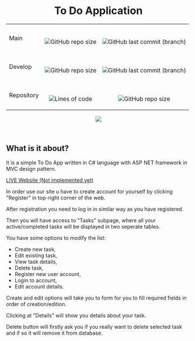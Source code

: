 <div align="center" font-size="large">
  
   # To Do Application
</div>
<table align="center">
  <tr>
    <td>
      Main
    </td>
    <td align="center"><br>

  ![GitHub repo size](https://github.com/Equelister/To-Do-App/actions/workflows/dotnet.yml/badge.svg?branch=main)

  </td>    
    <td align="center"><br>
      
![GitHub last commit (branch)](https://img.shields.io/github/last-commit/equelister/to-do-app/main)    
    </td>
  </tr>  
  <tr>
    <td>
      Develop
    </td>
    <td align="center"><br>

  ![GitHub repo size](https://github.com/Equelister/To-Do-App/actions/workflows/dotnet.yml/badge.svg?branch=develop)

  </td>    
    <td align="center"><br>
      
![GitHub last commit (branch)](https://img.shields.io/github/last-commit/equelister/to-do-app/develop)    
    </td>
  </tr>
    <tr>
    <td>
      Repository
    </td>
    <td align="center"><br>

  ![Lines of code](https://img.shields.io/tokei/lines/github/equelister/to-do-app)

  </td>    
    <td align="center"><br>
      
![GitHub repo size](https://img.shields.io/github/repo-size/equelister/To-Do-App)  
    </td>
  </tr> 
</table>
<p align="center">
	      <img src="https://img.shields.io/github/v/tag/Equelister/To-Do-App?label=version&style=flat-square" />
</p>

<br>



## What is it about?

It is a simple To Do App written in C# language with ASP NET framework in MVC design pattern.

<a class="" href="">LIVE Website (Not implemented yet)</a>

In order use our site u have to create account for yourself by clicking "Register" in top-right corner of the web.

After registration you need to log in in similar way as you have registered.

Then you will have access to "Tasks" subpage, where all your active/completed tasks will be displayed in two seperate tables.

You have some options to modify the list:
- Create new task,
- Edit existing task,
- View task details,
- Delete task,
- Register new user account,
- Login to account,
- Edit account details.

Create and edit options will take you to form for you to fill required fields in order of creation/edition.

Clicking at "Details" will show you details about your task.

Delete button will firstly ask you if you really want to delete selected task and if so it will remove it from database.

<br>


<br>


